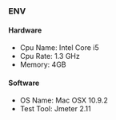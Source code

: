 ### ENV
#### Hardware
* Cpu Name:	Intel Core i5
* Cpu Rate:	1.3 GHz
* Memory: 4GB

#### Software
* OS Name: Mac OSX 10.9.2
* Test Tool: Jmeter 2.11
